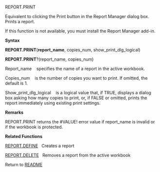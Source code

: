 REPORT.PRINT

Equivalent to clicking the Print button in the Report Manager dialog
box. Prints a report.

If this function is not available, you must install the Report Manager
add-in.

**Syntax**

**REPORT.PRINT**(**report\_name**, copies\_num,
show\_print\_dlg\_logical)

**REPORT.PRINT**?(report\_name, copies\_num)

Report\_name&nbsp;&nbsp;&nbsp;&nbsp;specifies the name of a report in
the active workbook.

Copies\_num&nbsp;&nbsp;&nbsp;&nbsp;is the number of copies you want to
print. If omitted, the default is 1.

Show\_print\_dlg\_logical&nbsp;&nbsp;&nbsp;&nbsp;is a logical value
that, if TRUE, displays a dialog box asking how many copies to print,
or, if FALSE or omitted, prints the report immediately using existing
print settings.

**Remarks**

REPORT.PRINT returns the \#VALUE\! error value if report\_name is
invalid or if the workbook is protected.

**Related Functions**

[REPORT.DEFINE](REPORT.DEFINE.md)&nbsp;&nbsp;&nbsp;Creates a report

[REPORT.DELETE](REPORT.DELETE.md)&nbsp;&nbsp;&nbsp;Removes a report from the active workbook



Return to [README](README.md)

